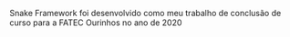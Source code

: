 Snake Framework foi desenvolvido como meu trabalho de conclusão de curso para a FATEC Ourinhos no ano de 2020